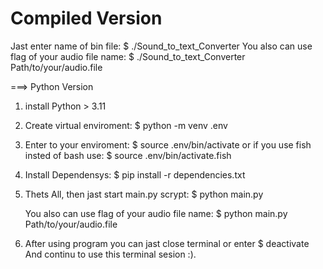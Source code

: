# Compiled Version
Jast enter name of bin file:
    $ ./Sound_to_text_Converter
You also can use flag of your audio file name:
    $ ./Sound_to_text_Converter Path/to/your/audio.file

===> Python Version
1. install Python > 3.11
2. Create virtual enviroment:
    $ python -m venv .env
3. Enter to your enviroment:
    $ source .env/bin/activate
      or if you use fish insted of bash use:
    $ source .env/bin/activate.fish
4. Install Dependensys:
    $ pip install -r dependencies.txt
5. Thets All, then jast start main.py scrypt:
    $ python main.py

    You also can use flag of your audio file name:
    $ python main.py Path/to/your/audio.file

6. After using program you can jast close terminal or enter 
    $ deactivate  
   And continu to use this terminal sesion :).
